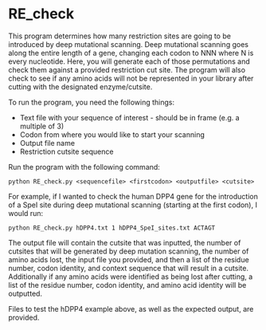 # RE_check

This program determines how many restriction sites are going to be introduced by deep mutational scanning. Deep mutational scanning 
goes along the entire length of a gene, changing each codon to NNN where N is every nucleotide. Here, you will generate each of those
permutations and check them against a provided restriction cut site. The program will also check to see if any amino acids will not be represented in your library after cutting with the designated enzyme/cutsite.

To run the program, you need the following things:
* Text file with your sequence of interest - should be in frame (e.g. a multiple of 3)
* Codon from where you would like to start your scanning
* Output file name 
* Restriction cutsite sequence

Run the program with the following command:

```
python RE_check.py <sequencefile> <firstcodon> <outputfile> <cutsite>
```

For example, if I wanted to check the human DPP4 gene for the introduction of a SpeI site during deep mutational scanning
(starting at the first codon), I would run:

```
python RE_check.py hDPP4.txt 1 hDPP4_SpeI_sites.txt ACTAGT
```

The output file will contain the cutsite that was inputted, the number of cutsites that will be generated by deep mutation scanning, the number of amino acids lost, the input file you provided, and then a list of the residue number, codon identity, and context sequence that will result in a cutsite. Additionally if any amino acids were identified as being lost after cutting, a list of the residue number, codon identity, and amino acid identity will be outputted.

Files to test the hDPP4 example above, as well as the expected output, are provided.
